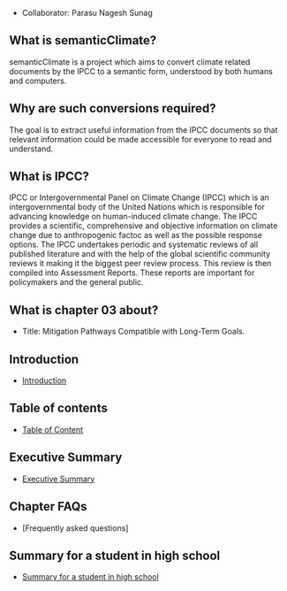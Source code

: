 * Collaborator: Parasu Nagesh Sunag

## What is semanticClimate? 
semanticClimate is a project which aims to convert climate related documents by the IPCC to a semantic form, understood by both humans and computers. 

## Why are such conversions required? </h4>
The goal is to extract useful information from the IPCC documents so that  relevant information could be made accessible for everyone to read and understand.

## What is IPCC? 

<p> IPCC or Intergovernmental Panel on Climate Change (IPCC) which is an intergovernmental body of the United Nations which is responsible for advancing knowledge on human-induced climate change. The IPCC provides a scientific, comprehensive and objective information on climate change due to anthropogenic factoc as well as the possible response options. The IPCC undertakes periodic and systematic reviews of all published literature and with the help of the global scientific community reviews it making it the biggest peer review process. This review is then compiled into Assessment Reports. These reports are important for policymakers and the general public. <p>

## What is chapter 03 about?  

* Title: </b>Mitigation Pathways Compatible with Long-Term Goals. 

## Introduction
* [Introduction](https://github.com/petermr/semanticClimate/blob/main/ipcc/ar6/wg3/Chapter03/Introduction.md)

## Table of contents
* [Table of Content](https://github.com/petermr/semanticClimate/blob/main/ipcc/ar6/wg3/Chapter03/table_of_contents.md)

## Executive Summary
* [Executive Summary](https://github.com/petermr/semanticClimate/blob/main/ipcc/ar6/wg3/Chapter03/CompExecSumm.md)

## Chapter FAQs
* [Frequently asked questions]

## Summary for a student in high school
* [Summary for a student in high school](https://github.com/petermr/semanticClimate/blob/main/ipcc/ar6/wg3/Chapter03/SummForHSstudent.md)
